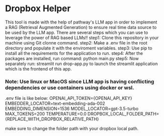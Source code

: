 # Dropbox Helper
This tool is made with the help of pathway's LLM app in order to implement a RAG (Retrieval Augmented Generation) to ensure real time data source to be used by the LLM app.
There are several steps which you can use to leverage the power of RAG based LLMs!!
step1: Clone this repository in your machine using Git clonne command.
step2: Make a .env file in the root directory and populate it with the enviroment variables.
step3: Use pip  to install all the requirements for the application to run.
step4: After the packages are installed, run command: python main.py
step5: Now separately run: streamlit run drop-app.py to launch the streamlit application which is the frontend of this app.

### Note: Use linux or MacOS since LLM app is having conflicting dependencies or use containers using docker or wsl.

.env file is like below:
OPENAI_API_TOKEN={OPENAI_API_KEY}
EMBEDDER_LOCATOR=text-embedding-ada-002
EMBEDDING_DIMENSION=1536
MODEL_LOCATOR=gpt-3.5-turbo
MAX_TOKENS=200
TEMPERATURE=0.0
DROPBOX_LOCAL_FOLDER_PATH={REPLACE_WITH_DROPBOX_RELATIVE_PATH}

make sure to change the folder path with your dropbox local path.
